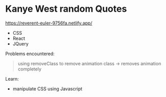 # Kanye West random Quotes
https://reverent-euler-9756fa.netlify.app/
* CSS
* React
* JQuery

Problems encountered: 
>  using removeClass to remove animation class -> removes animation completely
>  
Learn:
* manipulate CSS using Javascript
